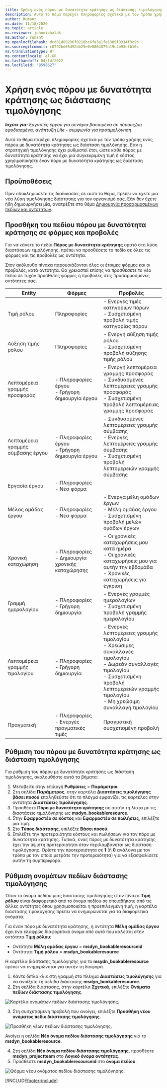 ```yaml
---
title: Χρήση ενός πόρου με δυνατότητα κράτησης ως διάστασης τιμολόγησης
description: Αυτό το θέμα παρέχει πληροφορίες σχετικά με τον τρόπο χρήσης ενός πόρου με δυνατότητα κράτησης ως διάσταση τιμολόγησης.
author: Rumant
ms.date: 11/18/2020
ms.topic: article
ms.reviewer: johnmichalak
ms.author: rumant
ms.openlocfilehash: dcd01d80236f0218bc6fa3a1fe1389f8314f3c9b
ms.sourcegitcommit: c0792bd65d92db25e0e8864879a19c4b93efb10c
ms.translationtype: HT
ms.contentlocale: el-GR
ms.lasthandoff: 04/14/2022
ms.locfileid: "8598627"
---
```

# <a name="use-a-bookable-resource-as-a-pricing-dimension"></a>Χρήση ενός πόρου με δυνατότητα κράτησης ως διάστασης τιμολόγησης

 _**Ισχύει για:** Εργασίες έργου για σενάρια βασισμένα σε πόρους/μη εφοδιασμένα, ανάπτυξη Lite - συμφωνία για προτιμολόγηση_ 

Αυτό το θέμα παρέχει πληροφορίες σχετικά με τον τρόπο χρήσης ενός πόρου με δυνατότητα κράτησης ως διάσταση τιμολόγησης. Εάν η στρατηγική τιμολόγησης έχει ρυθμιστεί έτσι, ώστε κάθε πόρος με δυνατότητα κράτησης να έχει μια συγκεκριμένη τιμή ή κόστος, χρησιμοποιήστε έναν πόρο με δυνατότητα κράτησης ως διάσταση τιμολόγησης.

## <a name="prerequisites"></a>Προϋποθέσεις
Πριν ολοκληρώσετε τις διαδικασίες σε αυτό το θέμα, πρέπει να έχετε μια νέα λύση τιμολόγησης διάστασης για τον οργανισμό σας. Εάν δεν έχετε ήδη δημιουργήσει μία, ανατρέξτε στο θέμα [Δημιουργία προσαρμοσμένων πεδίων και οντοτήτων](../pricing-costing/create-custom-fields-entities-pricing-dimensions.md).

## <a name="add-the-bookable-resource-field-to-forms-and-views"></a>Προσθήκη του πεδίου πόρου με δυνατότητα κράτησης σε φόρμες και προβολές
Για να κάνετε το πεδίο **Πόρος με δυνατότητα κράτησης** ορατό στη λύση διαστάσεων τιμολόγησης, πρέπει να προσθέσετε το πεδίο σε όλες τις φόρμες και τις προβολές ως οντότητα.

Στον ακόλουθο πίνακα παρουσιάζονται όλες οι έτοιμες φόρμες και οι προβολές, κατά οντότητα. Θα χρειαστεί επίσης να προσθέσετε το νέο πεδίο σε τυχόν πρόσθετες φόρμες ή προβολές στις προσαρμοσμένες οντότητες σας.

|   Entity        | Φόρμες   |Προβολές        |
| ------------------------------|---------------------------------|----------------------------------|
|  Τιμή ρόλου| Πληροφορίες | - Ενεργές τιμές κατηγοριών πόρων<br> - Συσχετισμένη προβολή τιμής κατηγορίας πόρου |
|  Αύξηση τιμής ρόλου| Πληροφορίες| - Ενεργή αύξηση τιμής ρόλου<br>- Συσχετισμένη προβολή αύξησης τιμής ρόλου |
|  Λεπτομέρεια γραμμής προσφοράς| - Πληροφορίες έργου<br>- Γρήγορη δημιουργία έργου| - Ενεργή λεπτομέρεια γραμμής προσφοράς<br>- Συνδυασμένες λεπτομέρειες γραμμής προσφοράς<br>- Συσχετισμένη προβολή λεπτομέρειας γραμμής προσφοράς |
|  Λεπτομέρεια γραμμής σύμβασης έργου| - Πληροφορίες έργου<br>- Γρήγορη δημιουργία έργου| - Συνδυασμένες λεπτομέρειες γραμμής σύμβασης<br>- Ενεργές λεπτομέρειες γραμμής σύμβασης<br>- Συσχετισμένη προβολή λεπτομερειών γραμμής σύμβασης |
|  Εργασία έργου| - Πληροφορίες<br>- Νέα φόρμα| &nbsp; |
|  Μέλος ομάδας έργου| - Πληροφορίες<br>- Νέα φόρμα| - Ενεργά μέλη ομάδων έργων<br>- Μέλη ομάδας έργου<br>- Συσχετισμένη προβολή μελών ομάδων έργων |
|  Χρονική καταχώρηση| - Πληροφορίες<br>- Δημιουργία χρονικής καταχώρησης| - Οι χρονικές καταχωρήσεις μου κατά ημέρα<br>- Οι χρονικές καταχωρήσεις μου για αυτήν την εβδομάδα<br>- Χρονικές καταχωρήσεις για έγκριση|
|  Γραμμή ημερολογίου| - Πληροφορίες<br>- Γρήγορη δημιουργία| - Ενεργές γραμμές ημερολογίων<br>- Συσχετισμένη προβολή γραμμής ημερολογίου |
|  Λεπτομέρεια γραμμής τιμολογίου| - Πληροφορίες<br>- Γρήγορη δημιουργία| - Ενεργές λεπτομέρειες γραμμής τιμολογίου<br>- Χρεώσιμες συναλλαγές τιμολογίου<br>- Δωρεάν συναλλαγές τιμολογίου<br>- Συσχετισμένη προβολή λεπτομερειών γραμμής τιμολογίου <br>- Μη χρεώσιμη συναλλαγή τιμολογίου|
|  Πραγματική| - Πληροφορίες<br>- Ενεργές πραγματικές τιμές| Πραγματική συσχετισμένη προβολή |

## <a name="set-up-a-bookable-resource-as-a-pricing-dimension"></a>Ρύθμιση του πόρου με δυνατότητα κράτησης ως διάσταση τιμολόγησης
Για ρύθμιση του πόρου με δυνατότητα κράτησης ως διάσταση τιμολόγησης, ακολουθήστε αυτά τα βήματα:

1. Μεταβείτε στην επιλογή **Ρυθμίσεις** > **Παράμετροι**. 
2. Στη σελίδα **Παράμετρος**, στην καρτέλα **Διαστάσεις τιμολόγησης βάσει ποσού** επαληθεύστε ότι το πλέγμα εμφανίζει τις καρτέλες στην οντότητα **Διαστάσεις τιμολόγησης**. 
2. Προσθέστε **Πόρο με δυνατότητα κράτησης** σε αυτήν τη λίστα με τις διαστάσεις τιμολόγησης ως **msdyn_bookableresource**. 
3. Στην **Εφαρμοστέο σε κόστος** και **Εφαρμοστέο σε πωλήσεις**, επιλέξτε μια τιμή.
4. Στο **Τύπος διάστασης**, επιλέξτε **Βάσει ποσού**. 
5. Επιλέξτε την προτεραιότητα κόστους και πωλήσεων για τον πόρο με δυνατότητα κράτησης. Τυπικά, ένας πόρος με δυνατότητα κράτησης έχει την ύψιστη προτεραιότητα όταν περιλαμβάνεται ως διάσταση τιμολόγησης. Ορίστε την προτεραιότητα σε **1** (ή **0** ανάλογα με τον τρόπο με τον οποίο μετράτε την προτεραιότητα) για να εξασφαλίσετε αυτήν τη συμπεριφορά.

## <a name="set-up-pricing-dimension-field-names"></a>Ρύθμιση ονομάτων πεδίων διάστασης τιμολόγησης

Όταν το όνομα πεδίου μιας διάστασης τιμολόγησης στον πίνακα **Τιμή ρόλου** είναι διαφορετικό από το όνομα πεδίου σε οποιαδήποτε από τις άλλες οντότητες όπου χρησιμοποιείται η προεπιλεγμένη τιμή, η καρτέλα διάστασης τιμολόγησης πρέπει να ενημερώνεται για τα διαφορετικά ονόματα.  

Για έναν πόρο με δυνατότητα κράτησης, η οντότητα **Μέλη ομάδας έργου** έχει ένα ελαφρώς διαφορετικό όνομα από αυτό που καλείται στην οντότητα **Τιμή ρόλου**: 

 - Οντότητα **Μέλη ομάδας έργου** = **msdyn_bookableresourceid**
 - Οντότητα **Τιμή ρόλου** = **msdyn_bookableresource**

Η καρτέλα διάστασης τιμολόγησης για το **msydn_bookableresource** πρέπει να ενημερώνεται για αυτήν τη διαφορά.

1. Κάντε διπλό κλικ στη γραμμή στο πλέγμα **Διαστάσεις τιμολόγησης** για να ανοίξετε τη σελίδα διάστασης **msdyn_bookableresource**.
2. Στη σελίδα διάστασης, στην καρτέλα **Σχετικά**, επιλέξτε **Ονόματα πεδίων διάστασης τιμολόγησης**.

  ![Καρτέλα ονομάτων πεδίων διάστασης τιμολόγησης.](media/PD-fieldname.png)

3. Στη συσχετισμένη προβολή που ανοίγει, επιλέξτε **Προσθήκη νέου ονόματος πεδίο διάστασης τιμολόγησης**.

  ![Προσθήκη νέων πεδίων διάστασης τιμολόγησης.](media/Add-NewPD-fieldname.png)

  Ανοίγει η σελίδα **Νέο όνομα πεδίου διάστασης τιμολόγησης** για το **msdyn_bookableresource**. 

4. Στη σελίδα **Νέο όνομα πεδίου διάστασης τιμολόγησης**, προσθέστε **msdyn_projectteam** στο **Λογικό όνομα οντότητας**.
5. Προσθέστε **msdyn_bookableresourceid** στο **όνομα πεδίου**.

 ![Φόρμα νέου ονόματος πεδίου διάστασης τιμολόγησης.](media/PD-fieldname-Added.png)


[!INCLUDE[footer-include](../includes/footer-banner.md)]